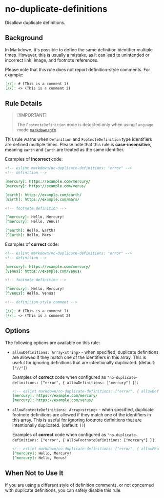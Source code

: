 # no-duplicate-definitions

Disallow duplicate definitions.

## Background

In Markdown, it's possible to define the same definition identifier multiple times. However, this is usually a mistake, as it can lead to unintended or incorrect link, image, and footnote references.

Please note that this rule does not report definition-style comments. For example:

```markdown
[//]: # (This is a comment 1)
[//]: <> (This is a comment 2)
```

## Rule Details

> [!IMPORTANT] <!-- eslint-disable-line -- This should be fixed in https://github.com/eslint/markdown/issues/294 -->
>
> The `FootnoteDefinition` node is detected only when using `language` mode [`markdown/gfm`](/README.md#languages).

This rule warns when `Definition` and `FootnoteDefinition` type identifiers are defined multiple times. Please note that this rule is **case-insensitive**, meaning `earth` and `Earth` are treated as the same identifier.

Examples of **incorrect** code:

```markdown
<!-- eslint markdown/no-duplicate-definitions: "error" -->
<!-- definition -->

[mercury]: https://example.com/mercury/
[mercury]: https://example.com/venus/

[earth]: https://example.com/earth/
[Earth]: https://example.com/mars/ 

<!-- footnote definition -->

[^mercury]: Hello, Mercury!
[^mercury]: Hello, Venus!

[^earth]: Hello, Earth!
[^Earth]: Hello, Mars!
```

Examples of **correct** code:

```markdown
<!-- eslint markdown/no-duplicate-definitions: "error" -->
<!-- definition -->

[mercury]: https://example.com/mercury/
[venus]: https://example.com/venus/

<!-- footnote definition -->

[^mercury]: Hello, Mercury!
[^venus]: Hello, Venus!

<!-- definition-style comment -->

[//]: # (This is a comment 1)
[//]: <> (This is a comment 2)
```

## Options

The following options are available on this rule:

- `allowDefinitions: Array<string>` - when specified, duplicate definitions are allowed if they match one of the identifiers in this array. This is useful for ignoring definitions that are intentionally duplicated. (default: `["//"]`)

    Examples of **correct** code when configured as `"no-duplicate-definitions: ["error", { allowDefinitions: ["mercury"] }]`:

    ```markdown
    <!-- eslint markdown/no-duplicate-definitions: ["error", { allowDefinitions: ["mercury"] }] -->
    [mercury]: https://example.com/mercury/
    [mercury]: https://example.com/venus/
    ```

- `allowFootnoteDefinitions: Array<string>` - when specified, duplicate footnote definitions are allowed if they match one of the identifiers in this array. This is useful for ignoring footnote definitions that are intentionally duplicated. (default: `[]`)

    Examples of **correct** code when configured as `"no-duplicate-definitions: ["error", { allowFootnoteDefinitions: ["mercury"] }]`:

    ```markdown
    <!-- eslint markdown/no-duplicate-definitions: ["error", { allowFootnoteDefinitions: ["mercury"] }] -->
    [^mercury]: Hello, Mercury!
    [^mercury]: Hello, Venus!
    ```

## When Not to Use It

If you are using a different style of definition comments, or not concerned with duplicate definitions, you can safely disable this rule.
